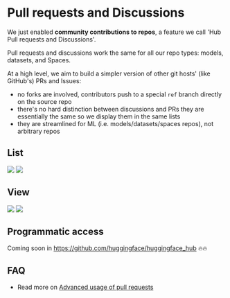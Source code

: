 # Pull requests and Discussions

We just enabled **community contributions to repos**, a feature we call 'Hub Pull requests and Discussions'.

Pull requests and discussions work the same for all our repo types: models, datasets, and Spaces.

At a high level, we aim to build a simpler version of other git hosts' (like GitHub's) PRs and Issues:
- no forks are involved, contributors push to a special `ref` branch directly on the source repo
- there's no hard distinction between discussions and PRs they are essentially the same so we display them in the same lists
- they are streamlined for ML (i.e. models/datasets/spaces repos), not arbitrary repos

## List

<div class="flex justify-center">
<img class="block dark:hidden" src="https://huggingface.co/datasets/huggingface/documentation-images/resolve/main/hub/discussions-list.png"/>
<img class="hidden dark:block" src="https://huggingface.co/datasets/huggingface/documentation-images/resolve/main/hub/discussions-list-dark.png"/>
</div>

## View

<div class="flex justify-center">
<img class="block dark:hidden" src="https://huggingface.co/datasets/huggingface/documentation-images/resolve/main/hub/discussions-view.png"/>
<img class="hidden dark:block" src="https://huggingface.co/datasets/huggingface/documentation-images/resolve/main/hub/discussions-view-dark.png"/>
</div>

## Programmatic access

Coming soon in https://github.com/huggingface/huggingface_hub 🔥🔥

## FAQ

- Read more on [Advanced usage of pull requests](./repositories-pull-requests-advanced)

